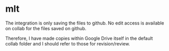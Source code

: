 # mlt
The integration is only saving the files to github.
No edit access is available on collab for the files saved on github.

Therefore, I have made copies within Google Drive itself in the default collab folder and I should refer to those for revision/review.
